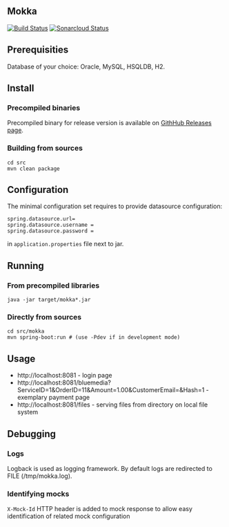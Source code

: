 Mokka
---
[![Build Status](https://travis-ci.org/hycomsa/mokka.svg?branch=master)](https://travis-ci.org/hycomsa/mokka)
[![Sonarcloud Status](https://sonarcloud.io/api/project_badges/measure?project=pl.hycom.mokka%3Amokka-parent&metric=alert_status)](https://sonarcloud.io/dashboard?id=pl.hycom.mokka%3Amokka-parent)

## Prerequisities
Database of your choice: Oracle, MySQL, HSQLDB, H2.

## Install
### Precompiled binaries

Precompiled binary for release version is available on [GithHub Releases page](https://github.com/hycomsa/mokka/releases).
### Building from sources
```
cd src
mvn clean package
```
## Configuration
The minimal configuration set requires to provide datasource configuration:
```
spring.datasource.url=
spring.datasource.username = 
spring.datasource.password = 
```
in `application.properties` file next to jar.

## Running
### From precompiled libraries 
```
java -jar target/mokka*.jar
```

### Directly from sources
```
cd src/mokka
mvn spring-boot:run # (use -Pdev if in development mode)
```

## Usage
- http://localhost:8081 - login page
- http://localhost:8081/bluemedia?ServiceID=1&OrderID=11&Amount=1.00&CustomerEmail=&Hash=1 - exemplary payment page
- http://localhost:8081/files - serving files from directory on local file system

## Debugging
### Logs
Logback is used as logging framework. By default logs are redirected to FILE (/tmp/mokka.log).
### Identifying mocks
`X-Mock-Id` HTTP header is added to mock response to allow easy identification of related mock configuration
